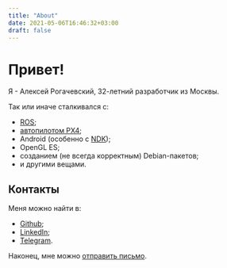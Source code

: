 ```yaml
---
title: "About"
date: 2021-05-06T16:46:32+03:00
draft: false
---
```


# Привет!

Я - Алексей Рогачевский, 32-летний разработчик из Москвы.

Так или иначе сталкивался с:

* [ROS](https://www.ros.org/);
* [автопилотом PX4](https://px4.io);
* Android (особенно с [NDK](https://developer.android.com/ndk));
* OpenGL ES;
* созданием (не всегда корректным) Debian-пакетов;
* и другими вещами.

## Контакты

Меня можно найти в:

* [<em class="fab fa-github" style="color: black"></em> Github](https://github.com/sfalexrog);
* [<em class="fab fa-linkedin" style="color: black"></em> LinkedIn](https://www.linkedin.com/in/alexey-rogachevskiy-b4762b197);
* [<em class="fab fa-telegram" style="color: black"></em> Telegram](https://t.me/sfalexrog).

Наконец, мне можно [<i class="fas fa-envelope"></i> отправить письмо](mailto:sfalexrog@gmail.com).

